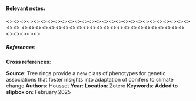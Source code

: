 #### **Relevant notes**:

<><><><><><><><><><><><><><><><><><><><><><><><><><><><><>
<><><><><><><><><><><><><><><><><><><><><><><><><><><><><>
##### References
**Cross references**:

**Source**: Tree rings provide a new class of phenotypes for genetic associations that foster insights into adaptation of conifers to climate change
**Authors**: Housset
**Year**: 
**Location**: Zotero
**Keywords**: 
**Added to slipbox on**: February 2025